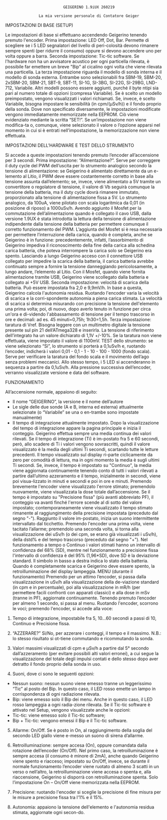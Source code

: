 				              GEIGERINO 1.9iUX 260219

				   La mia versione personale di Contatore Geiger

IMPOSTAZIONI DI BASE (SETUP)

Le impostazioni di base si effettuano accendendo Geigerino tenendo premuto l'encoder.
Prima impostazione: LED Off, Dot, Bar. Permette di scegliere se i 5 LED segnalatori del livello di peri-colosità devono rimanere sempre spenti (per ridurre il consumo) oppure si devono accendere uno per volta oppure a barra.
Seconda impostazione: Tic-tic software. Se l'hardware non ha un avvisatore acustico per ogni particella rilevata, è possibile far emettere un breve "Bip" al cicalino ogni volta che viene rilevata una particella.
La terza impostazione riguarda il modello di sonda interna e il modello di sonda esterna. Entrambe sono selezionabili fra SBM-19, SBM-20, 2xSBM-20, SBM-21, SBT-9, SBT-11, SI-1G, SI-3BG, SI-22G, SI-29BG, LND-712, Variabile. Altri modelli possono essere aggiunti, purché il byte ntipi sia pari al numero totale di opzioni (compresa Variabile). Se è scelto un modello preimpostato, vengono visualizzati i valori richiamati. Se, invece, è scelto Variabile, bisogna impostare le sensibilità (in cpm/(μSv/h)) e il fondo proprio della sonda.
Dove non specificato diversamente, le impostazioni modificate vengono immediatamente memorizzate nella EEPROM. Ciò viene evidenziato mediante la scritta “SET!”. Se un’impostazione non viene modifica-ta o, comunque, viene selezionato il valore o l’opzione apparsi nel momento in cui si è entrati nell’impostazione, la memorizzazione non viene effettuata.	

IMPOSTAZIONI DELL’HARDWARE E TEST DELLO STRUMENTO

Si accede a queste impostazioni tenendo premuto l’encoder all’accensione per 3 secondi.
Prima impostazione: “Alimentazione?”. Serve per correggere il duty cycle del PWM dell’uscita per lo strumento analogico secondo la tensione di alimentazione: se Geigerino è alimentato direttamente da un e-lemento al Litio, il PWM deve essere costantemente corretto in base alla tensione assunta dall’elemento; se, invece, viene alimentato a 5V tramite un convertitore o regolatore di tensione, il valore di Vb seguirà comunque la tensione della batteria, ma il duty cycle dovrà rimanere immutato, proporzionato alla tensione di alimentazione fissa a 5V. Lo strumento analogico, da 100uA, viene pilotato con scala logaritmica da 0,01 (in posizione di riposo) a 1000uSv/h. Avendo aggiunto il Mosfet per la commutazione dell’alimentazione quando è collegato il cavo USB, dalla versione 1.9UX è stata introdotta la lettura della tensione di alimentazione indipendente dalla tensione della batteria per permettere comunque il corretto funzionamento del PWM. L’aggiunta del Mosfet si è resa necessaria per permettere l’interruzione della carica, quando è completa, anche se Geigerino è in funzione: precedentemente, infatti, l’assorbimento di Geigerino impediva il riconoscimento della fine della carica alla schedina carica batteria, che poteva interrompere la carica solo se Geigerino era spento. Lasciando a lungo Geigerino acceso con il connettore USB collegato per impedire la scarica della batteria, il carica batteria avrebbe continuato sempre a fornire la tensione danneggiando pericolosamente, a lungo andare, l’elemento al Litio. Con il Mosfet, quando viene fornita alimentazione tramite USB, Geigerino viene scollegato dalla batteria e collegato ai +5V USB.
Seconda impostazione: velocità di scarica della batteria. Può essere impostata fra 2,0 e 9,9mV/h. In base a questa, Geigerino calcola l'autonomia residua. Ruotando l'encoder varia la velocità di scarica e la corri-spondente autonomia a piena carica stimata. La velocità di scarica si determina misurando con precisione la tensione dell'elemento una prima volta; poi, di nuovo, dopo averlo tenuto in funzione per circa un'ora e di-videndo l'abbassamento di tensione per il tempo trascorso in ore e decimali: ad es. 45 minuti=0,75h; 1h30=1,5h.
Terza impostazione: taratura di Vref. Bisogna leggere con un multimetro digitale la tensione presente sul pin 21 dell’ATmega328 e inserirla. La tensione di riferimento dell’integrato ha un valore dichiarato di 1,1V +/-10%. Se la taratura non viene effettuata, viene impostato il valore di 1100mV.
TEST dello strumento: se viene selezionato “Sì”, lo strumento si porterà a 0,1uSv/h e, ruotando l’encoder, indicherà i valori 0,01 - 0,1 - 1 - 10 - 100 - 1000 (fondo scala). Serve per verificare la taratura del fondo scala e il movimento dell’ago senza problemi meccanici. Allo stesso tempo, i 5 LED si accenderanno in sequenza a partire da 0,1uSv/h.
Alla pressione successiva dell’encoder, verranno visualizzate versione e data del software.

FUNZIONAMENTO

All’accensione normale, appaiono di seguito:	
- Il nome “GEIGERINO”, la versione e il nome dell’autore	
- Le sigle delle due sonde (A e B, interna ed esterna) attualmente selezionate (o “Variabile” se una o en-trambe sono impostate manualmente)	
- Il tempo di integrazione attualmente impostato.
Dopo la visualizzazione del tempo di integrazione appare la pagina principale e inizia il conteggio.
Geigerino effettua sempre una media continua dei valori rilevati. Se il tempo di integrazione (Ti) è im-postato fra 5 e 60 secondi, però, allo scadere di Ti i valori vengono sovrascritti, quindi il valore visualizzato è la media degli ultimi Ti secondi, scartando tutte le letture precedenti. Il tempo visualizzato sul display ri-parte ciclicamente da zero per comodità di lettura, ma in ogni momento la media è sugli ultimi Ti secondi. Se, invece, il tempo è impostato su "Continuo", la media viene aggiornata continuamente tenendo conto di tutti i valori rilevati a partire dall’ultimo azzeramento e il tempo, inizialmente in secondi, viene poi visua-lizzato in minuti e secondi e poi in ore e minuti. Premendo brevemente l'encoder viene visualizzato l'errore stimato; premendolo nuovamente, viene visualizzata la dose totale dall’accensione.
Se il tempo è impostato su "Precisione fissa" (più avanti abbreviato PF), il conteggio va avanti finché l'errore scende al di sotto del valore impostato; contemporaneamente viene visualizzato il tempo stimato rimanente al raggiungimento della precisione impostata (preceduto dal segno "-"). Raggiunto il valore im-postato, inizia un suono intermittente intervallato dal ticchettio. Premendo l'encoder una prima volta, viene tacitato l’allarme; premendolo una seconda volta, si torna alla visualizzazione dei uSv/h (o dei cpm, se erano già visualizzati i uSv/h), della dstd% e del tempo trascorso (preceduto dal segno "+").
Nel funzionamento a tempo o Continuo i valori stimati hanno un intervallo di confidenza del 68% (SD), mentre nel funzionamento a precisione fissa l'intervallo di confidenza è del 95% (1,96*SD), dove SD è la deviazione standard.
Il simbolo in basso a destra indica lo stato della batteria. Quando è completamente scarica e Geigerino deve essere spento, la retroilluminazione del display lampeggia.
MENU (durante il funzionamento)
Premendo per un attimo l’encoder, si passa dalla visualizzazione in uSv/h alla visualizzazione della de-viazione standard (in cpm e in percentuale), poi alla visualizzazione in mR/h (per permettere facili confronti con apparati classici) e alla dose in mSv (tranne in PF), aggiornate continuamente.
Tenendo premuto l’encoder per almeno 1 secondo, si passa al menu. Ruotando l'encoder, scorrono le voci; premendo l'encoder, si accede alla voce:
1.	Tempo di integrazione, impostabile fra 5, 10…60 secondi a passi di 10, Continuo e Precisione fissa.

2.	“AZZERARE?” Sì/No, per azzerare i conteggi, il tempo e il massimo. N.B.: lo stesso risultato si ot-tiene commutando e ricommutando la sonda.	

3.	Valori massimi visualizzati di cpm e μSv/h a partire dal 5° secondo dall’azzeramento (per evitare possibili alti valori erronei), a cui segue la visualizzazione del totale degli impulsi contati e dello stesso dopo aver detratto il fondo proprio della sonda in uso.	

4.	Suoni, dove ci sono le seguenti opzioni:	 
- Nessun suono: nessun suono viene emesso tranne un leggerissimo “Tic” al posto del Bip. In questo caso, il LED rosso emette un lampo in corrispondenza di ogni radiazione rilevata. 	
- Bip: viene emesso solo il Bip dei menu. Anche in questo caso, il LED rosso lampeggia a ogni radia-zione rilevata.	
     Se il Tic-tic software è attivato nel Setup, vengono visualizzate anche le opzioni: 	
- Tic-tic: viene emesso solo il Tic-tic software; 	
- Bip + Tic-tic: vengono emessi il Bip e il Tic-tic software.	

5.	Allarme: On/Off. Se è posto in On, al raggiungimento della soglia del secondo LED giallo viene e-messo un suono di sirena d’allarme.	

6.	Retroilluminazione: sempre accesa (On), oppure comandata dalla rotazione dell’encoder (On/Off). Nel primo caso, la retroilluminazione è sempre accesa (il consumo è minore di 2mA), anche quando Geigerino viene spento e riacceso; impostato su On/Off, invece, se durante il normale funzionamento l’encoder viene ruotato di almeno 3 scatti in un verso o nell’altro, la retroilluminazione viene accesa o spenta e, alla riaccensione, Geigerino si disporrà con retroilluminazione spenta. Solo l’impostazione On – On/Off viene memorizzata nella EEPROM.	

7.	Precisione: ruotando l'encoder si sceglie la precisione di fine misura per le misure a precisione fissa tra l'1% e il 15%.	

8.	Autonomia: appaiono la tensione dell'elemento e l'autonomia residua stimata, aggiornate ogni secon-do.
